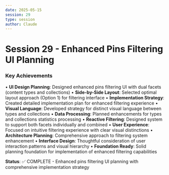 ```yaml
---
date: 2025-05-15
session: 29
type: session
author: Claude
---
```


# Session 29 - Enhanced Pins Filtering UI Planning

### Key Achievements
• **UI Design Planning**: Designed enhanced pins filtering UI with dual facets (content types and collections)
• **Side-by-Side Layout**: Selected optimal layout approach (Option 1) for filtering interface
• **Implementation Strategy**: Created detailed implementation plan for enhanced filtering experience
• **Visual Language**: Developed strategy for distinct visual language between types and collections
• **Data Processing**: Planned enhancements for types and collections statistics processing
• **Reactive Filtering**: Designed system to support both facets individually and combined
• **User Experience**: Focused on intuitive filtering experience with clear visual distinctions
• **Architecture Planning**: Comprehensive approach to filtering system enhancement
• **Interface Design**: Thoughtful consideration of user interaction patterns and visual hierarchy
• **Foundation Ready**: Solid planning foundation for implementation of enhanced filtering capabilities

**Status**: ✅ COMPLETE - Enhanced pins filtering UI planning with comprehensive implementation strategy
